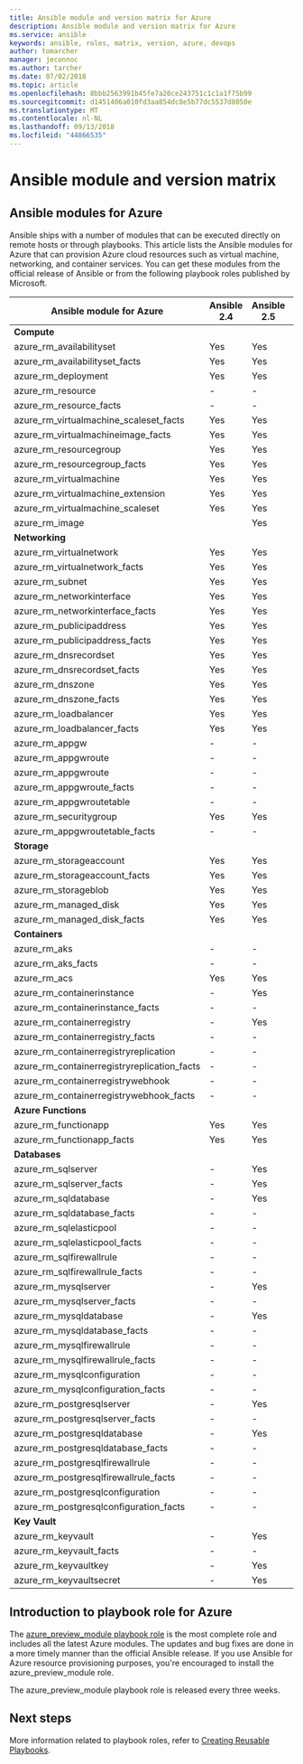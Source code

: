 ```yaml
---
title: Ansible module and version matrix for Azure
description: Ansible module and version matrix for Azure
ms.service: ansible
keywords: ansible, roles, matrix, version, azure, devops
author: tomarcher
manager: jeconnoc
ms.author: tarcher
ms.date: 07/02/2018
ms.topic: article
ms.openlocfilehash: 8bbb2563991b45fe7a20ce243751c1c1a1f75b99
ms.sourcegitcommit: d1451406a010fd3aa854dc8e5b77dc5537d8050e
ms.translationtype: MT
ms.contentlocale: nl-NL
ms.lasthandoff: 09/13/2018
ms.locfileid: "44866535"
---
```

# <a name="ansible-module-and-version-matrix"></a>Ansible module and version matrix

## <a name="ansible-modules-for-azure"></a>Ansible modules for Azure
Ansible ships with a number of modules that can be executed directly on remote hosts or through playbooks.
This article lists the Ansible modules for Azure that can provision Azure cloud resources such as virtual machine, networking, and container services. You can get these modules from the official release of Ansible or from the following playbook roles published by Microsoft.

| Ansible module for Azure                   |  Ansible 2.4 |  Ansible 2.5 |  Ansible 2.6 |  Playbook Role [azure_preview_module](#introduction-to-azurepreviewmodule) | 
|---------------------------------------------|--------------|--------------|-----------------------------|-------------------------------------| 
| **Compute**                    |           |                          |                          |                                  | 
| azure_rm_availabilityset                    | Yes          | Yes                         | Yes          | Yes                                 | 
| azure_rm_availabilityset_facts              | Yes          | Yes                         | Yes          | Yes                                 | 
| azure_rm_deployment                         | Yes          | Yes                         | Yes          | Yes                                 | 
| azure_rm_resource                           | -            | -                           | Yes          | Yes                                 | 
| azure_rm_resource_facts                     | -            | -                           | Yes          | Yes                                 | 
| azure_rm_virtualmachine_scaleset_facts      | Yes          | Yes                         | Yes          | Yes                                 | 
| azure_rm_virtualmachineimage_facts          | Yes          | Yes                         | Yes          | Yes                                 | 
| azure_rm_resourcegroup                      | Yes          | Yes                         | Yes          | Yes                                 | 
| azure_rm_resourcegroup_facts                | Yes          | Yes                         | Yes          | Yes                                 | 
| azure_rm_virtualmachine                     | Yes          | Yes                         | Yes          | Yes                                 | 
| azure_rm_virtualmachine_extension           | Yes          | Yes                         | Yes          | Yes                                 | 
| azure_rm_virtualmachine_scaleset            | Yes          | Yes                         | Yes          | Yes                                 | 
| azure_rm_image                              |              | Yes                         | Yes          | Yes                                 | 
| **Networking**                    |           |                          |                          |                                  | 
| azure_rm_virtualnetwork                     | Yes          | Yes                         | Yes          | Yes                                 | 
| azure_rm_virtualnetwork_facts               | Yes          | Yes                         | Yes          | Yes                                 | 
| azure_rm_subnet                             | Yes          | Yes                         | Yes          | Yes                                 | 
| azure_rm_networkinterface                   | Yes          | Yes                         | Yes          | Yes                                 | 
| azure_rm_networkinterface_facts             | Yes          | Yes                         | Yes          | Yes                                 | 
| azure_rm_publicipaddress                    | Yes          | Yes                         | Yes          | Yes                                 | 
| azure_rm_publicipaddress_facts              | Yes          | Yes                         | Yes          | Yes                                 | 
| azure_rm_dnsrecordset                       | Yes          | Yes                         | Yes          | Yes                                 | 
| azure_rm_dnsrecordset_facts                 | Yes          | Yes                         | Yes          | Yes                                 | 
| azure_rm_dnszone                            | Yes          | Yes                         | Yes          | Yes                                 | 
| azure_rm_dnszone_facts                      | Yes          | Yes                         | Yes          | Yes                                 | 
| azure_rm_loadbalancer                       | Yes          | Yes                         | Yes          | Yes                                 | 
| azure_rm_loadbalancer_facts                 | Yes          | Yes                         | Yes          | Yes                                 | 
| azure_rm_appgw                              | -            | -                           | -            | Yes                                 | 
| azure_rm_appgwroute                         | -            | -                           | -            | Yes                                 | 
| azure_rm_appgwroute                         | -            | -                           | -            | Yes                                 |
| azure_rm_appgwroute_facts                   | -            | -                           | -            | Yes                                 |
| azure_rm_appgwroutetable                    | -            | -                           | -            | Yes                                 |
| azure_rm_securitygroup                      | Yes          | Yes                         | Yes          | Yes                                 | 
| azure_rm_appgwroutetable_facts              | -            | -                           | -            | Yes                                 | 
| **Storage**                    |           |                          |                          |                                  | 
| azure_rm_storageaccount                     | Yes          | Yes                         | Yes          | Yes                                 | 
| azure_rm_storageaccount_facts               | Yes          | Yes                         | Yes          | Yes                                 | 
| azure_rm_storageblob                        | Yes          | Yes                         | Yes          | Yes                                 | 
| azure_rm_managed_disk                       | Yes          | Yes                         | Yes          | Yes                                 | 
| azure_rm_managed_disk_facts                 | Yes          | Yes                         | Yes          | Yes                                 | 
| **Containers**                    |           |                          |                          |                                  | 
| azure_rm_aks                                | -            | -                           | Yes          | Yes                                 | 
| azure_rm_aks_facts                          | -            | -                           | Yes          | Yes                                 | 
| azure_rm_acs                                | Yes          | Yes                         | Yes          | Yes                                 | 
| azure_rm_containerinstance                  | -            | Yes                         | Yes          | Yes                                 | 
| azure_rm_containerinstance_facts            | -            | -                           | -            | Yes                                 | 
| azure_rm_containerregistry                  | -            | Yes                         | Yes          | Yes                                 | 
| azure_rm_containerregistry_facts            | -            | -                           | -            | Yes                                 | 
| azure_rm_containerregistryreplication       | -            | -                           | -            | Yes                                 | 
| azure_rm_containerregistryreplication_facts | -            | -                           | -            | Yes                                 | 
| azure_rm_containerregistrywebhook           | -            | -                           | -            | Yes                                 | 
| azure_rm_containerregistrywebhook_facts     | -            | -                           | -            | Yes                                 | 
| **Azure Functions**                    |           |                          |                          |                                  | 
| azure_rm_functionapp                        | Yes          | Yes                         | Yes          | Yes                                 | 
| azure_rm_functionapp_facts                  | Yes          | Yes                         | Yes          | Yes                                 | 
| **Databases**                    |           |                          |                          |                                  | 
| azure_rm_sqlserver                          | -            | Yes                         | Yes          | Yes                                 | 
| azure_rm_sqlserver_facts                    | -            | Yes                         | Yes          | Yes                                 | 
| azure_rm_sqldatabase                        | -            | Yes                         | Yes          | Yes                                 | 
| azure_rm_sqldatabase_facts                  | -            | -                           | -            | Yes                                 | 
| azure_rm_sqlelasticpool                     | -            | -                           | -            | Yes                                 | 
| azure_rm_sqlelasticpool_facts               | -            | -                           | -            | Yes                                 | 
| azure_rm_sqlfirewallrule                    | -            | -                           | -            | Yes                                 | 
| azure_rm_sqlfirewallrule_facts              | -            | -                           | -            | Yes                                 | 
| azure_rm_mysqlserver                        | -            | Yes                         | Yes          | Yes                                 | 
| azure_rm_mysqlserver_facts                  | -            | -                           | -            | Yes                                 | 
| azure_rm_mysqldatabase                      | -            | Yes                         | Yes          | Yes                                 | 
| azure_rm_mysqldatabase_facts                | -            | -                           | -            | Yes                                 | 
| azure_rm_mysqlfirewallrule                  | -            | -                           | -            | Yes                                 | 
| azure_rm_mysqlfirewallrule_facts            | -            | -                           | -            | Yes                                 | 
| azure_rm_mysqlconfiguration                 | -            | -                           | -            | Yes                                 | 
| azure_rm_mysqlconfiguration_facts           | -            | -                           | -            | Yes                                 | 
| azure_rm_postgresqlserver                   | -            | Yes                         | Yes          | Yes                                 | 
| azure_rm_postgresqlserver_facts             | -            | -                           | -            | Yes                                 | 
| azure_rm_postgresqldatabase                 | -            | Yes                         | Yes          | Yes                                 | 
| azure_rm_postgresqldatabase_facts           | -            | -                           | -            | Yes                                 | 
| azure_rm_postgresqlfirewallrule             | -            | -                           | -            | Yes                                 | 
| azure_rm_postgresqlfirewallrule_facts       | -            | -                           | -            | Yes                                 | 
| azure_rm_postgresqlconfiguration            | -            | -                           | -            | Yes                                 | 
| azure_rm_postgresqlconfiguration_facts      | -            | -                           | -            | Yes                                 | 
| **Key Vault**                    |           |                          |                          |                                  | 
| azure_rm_keyvault                           | -            | Yes                         | Yes          | Yes                                 |
| azure_rm_keyvault_facts                     | -            | -                           | -            | Yes                                 |
| azure_rm_keyvaultkey                        | -            | Yes                         | Yes          | Yes                                 |
| azure_rm_keyvaultsecret                     | -            | Yes                         | Yes          | Yes                                 |


## <a name="introduction-to-playbook-role-for-azure"></a>Introduction to playbook role for Azure
The [azure_preview_module playbook role](https://galaxy.ansible.com/Azure/azure_preview_modules/) is the most complete role and includes all the latest Azure modules. The updates and bug fixes are done in a more timely manner than the official Ansible release. If you use Ansible for Azure resource provisioning purposes, you're encouraged to install the azure_preview_module role.

The azure_preview_module playbook role is released every three weeks.

## <a name="next-steps"></a>Next steps
More information related to playbook roles, refer to [Creating Reusable Playbooks](http://docs.ansible.com/ansible/latest/playbooks_reuse.html). 

